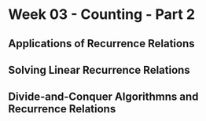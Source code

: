 # Week 03 - Counting - Part 2


## Applications of Recurrence Relations

## Solving Linear Recurrence Relations

## Divide-and-Conquer Algorithmns and Recurrence Relations
